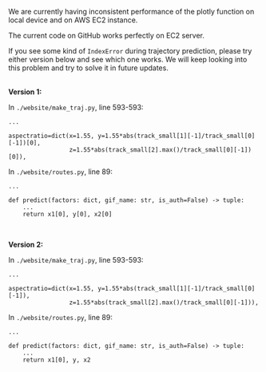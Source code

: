 We are currently having inconsistent performance of the plotly function on local device and on AWS EC2 instance. 

The current code on GitHub works perfectly on EC2 server.  

If you see some kind of `IndexError` during trajectory prediction, please try either version below and see which one works. We will keep looking into this problem and try to solve it in future updates.  
<br>

**Version 1:**  

In `./website/make_traj.py`, line 593-593:  

```
...

aspectratio=dict(x=1.55, y=1.55*abs(track_small[1][-1]/track_small[0][-1])[0],
                 z=1.55*abs(track_small[2].max()/track_small[0][-1])[0]),
```

In `./website/routes.py`, line 89:  

```
...

def predict(factors: dict, gif_name: str, is_auth=False) -> tuple:
    ...
    return x1[0], y[0], x2[0]
```

<br>

**Version 2:**  

In `./website/make_traj.py`, line 593-593:  

```
...

aspectratio=dict(x=1.55, y=1.55*abs(track_small[1][-1]/track_small[0][-1]),
                 z=1.55*abs(track_small[2].max()/track_small[0][-1])),
```

In `./website/routes.py`, line 89:  

```
...

def predict(factors: dict, gif_name: str, is_auth=False) -> tuple:
    ...
    return x1[0], y, x2
```
